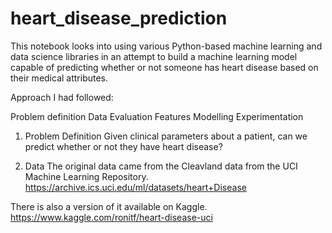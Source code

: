 # heart_disease_prediction
This notebook looks into using various Python-based machine learning and data science libraries in an attempt to build a machine learning model capable of predicting whether or not someone has heart disease based on their medical attributes.

Approach I had followed:

Problem definition
Data
Evaluation
Features
Modelling
Experimentation

1. Problem Definition
Given clinical parameters about a patient, can we predict whether or not they have heart disease?

2. Data
The original data came from the Cleavland data from the UCI Machine Learning Repository. https://archive.ics.uci.edu/ml/datasets/heart+Disease

There is also a version of it available on Kaggle. https://www.kaggle.com/ronitf/heart-disease-uci
